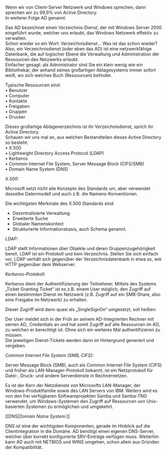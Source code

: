 Wenn wir von Client-Server Netzwerk und Windows sprechen, dann sprechen wir zu 99,9% von Active Directory.  
In weiterer Folge AD genannt.

Das AD bezeichnet einen Verzeichnis-Dienst, der mit Windows Server 2000 eingeführt wurde, welcher uns erlaubt, das Windows Netzwerk effektiv zu verwalten.  
Schon wieder so ein Wort: Verzeichnisdienst… Was ist das schon wieder?  
Also, ein Verzeichnisdienst (oder eben das AD) ist eine netzwerkfähige Datenbank, die auf logischer Ebene die Verwaltung und Administration der Ressourcen des Netzwerks erlaubt.  
Einfacher gesagt: als Administrator sind Sie ein klein wenig wie ein Bibliothekar, der anhand seines großartigen Ablagesystems immer sofort weiß, wo sich welches Buch (Ressourcen) befindet.

Typische Ressourcen sind:  
• Benutzer  
• Computer  
• Kontakte  
• Freigaben  
• Gruppen  
• Drucker

Dieses großartige Ablageverzeichnis ist ihr Verzeichnisdienst, sprich ihr Active Directory.  
Schauen wir uns mal an, aus welchen Bestandteilen dieses Active Directory so besteht:  
• X.500  
• Lightweight Directory Access Protocol (LDAP)  
• Kerberos  
• Common Internet File System, Server Message Block (CIFS/SMB)  
• Domain Name System (DNS)

_X.500:_

Microsoft setzt nicht alle Konzepte des Standards um, aber verwendet dasselbe Datenmodell und auch z.B. die Namens-Konventionen.

Die wichtigsten Merkmale des X.500 Standards sind:

- Dezentralisierte Verwaltung
- Erweiterte Suche
- Globaler Namenskontext
- Strukturierte Informationsbasis, auch Schema genannt.

_LDAP:_

LDAP stellt Informationen über Objekte und deren Gruppenzugehörigkeit bereit. LDAP ist ein Protokoll und kein Verzeichnis. Stellen Sie sich einfach vor, LDAP verhält sich gegenüber der Verzeichnisdatenbank in etwa so, wie HTTP gegenüber dem Webserver.

_Kerberos-Protokoll:_

Kerberos dient der Authentifizierung der Teilnehmer. Mittels des Systems „Ticket Granting Ticket“ ist es z.B. einem User möglich, den Zugriff auf einen bestimmten Dienst im Netzwerk (z.B. Zugriff auf ein SMB-Share, also eine Freigabe im Netzwerk) zu erhalten.

Dieser Zugriff wird dann quasi als „SingleSignOn“ umgesetzt, soll heißen:

Der User meldet sich in der Früh an seinem AD-Integrierten Rechner mit seinen AD_ Credentials an und hat somit Zugriff auf alle Ressourcen im AD, zu welchen er berechtigt ist. Ohne sich ein weiteres Mal authentifizieren zu müssen.  
Die jeweiligen Dienst-Tickets werden dann im Hintergrund generiert und vergeben.

_Common Internet File System (SMB, CIFS):_

Server Message Block (SMB), auch als Common Internet File System (CIFS) und früher als LAN-Manager-Protokoll bekannt, ist ein Netzprotokoll für Datei-, Druck- und andere Serverdienste in Rechnernetzen.

Es ist der Kern der Netzdienste von Microsofts LAN-Manager, der Windows-Produktfamilie sowie des LAN Servers von IBM. Weiters wird es von den frei verfügbaren Softwareprojekten Samba und Samba-TNG verwendet, um Windows-Systemen den Zugriff auf Ressourcen von Unix-basierten Systemen zu ermöglichen und umgekehrt.  

[[DNS|_Domain Name System:_]]

DNS ist eine der wichtigsten Komponenten, gerade im Hinblick auf die Clientintegration in die Domäne. AD benötigt einen eigenen DNS-Server, welcher über korrekt konfigurierte SRV-Einträge verfügen muss. Weiterhin kann AD auch mit NETBIOS und WINS umgehen, schon allein aus Gründen der Kompatibilität.